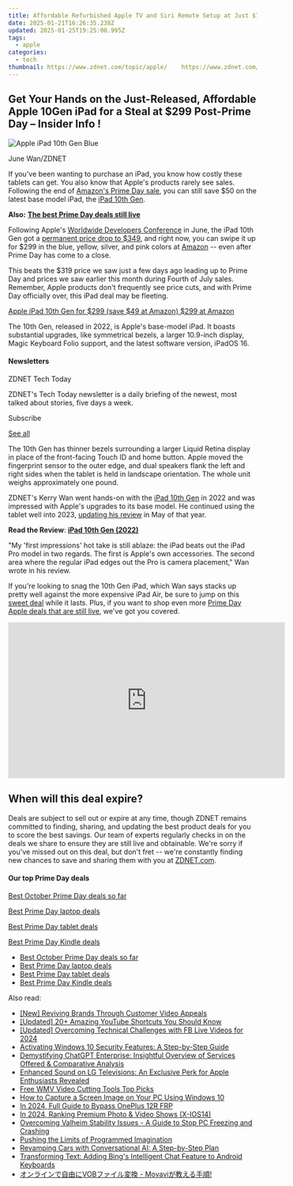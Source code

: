 ```yaml
---
title: Affordable Refurbished Apple TV and Siri Remote Setup at Just $75 – Insider Look From ZDNET Ahead of Festive Rush
date: 2025-01-21T16:26:35.238Z
updated: 2025-01-25T19:25:00.995Z
tags:
  - apple
categories:
  - tech
thumbnail: https://www.zdnet.com/topic/apple/    https://www.zdnet.com/a/img/resize/46c9e5eb37d7f9dbca57a203ecc2a49d9aa370a7/2023/11/29/8d0e6674-6b64-44a6-b31a-3ef5ca4bc030/appletv-stack-social.jpg?width=170&height=96&fit=crop&auto=webp
---
```


## Get Your Hands on the Just-Released, Affordable Apple 10Gen iPad for a Steal at $299 Post-Prime Day – Insider Info !

![Apple iPad 10th Gen Blue](https://www.zdnet.com/a/img/resize/db00f131a5734b9f467be430dbd4754d70aad3be/2022/10/23/24bfeedd-adc7-4b2a-88a9-63cd9fdf8621/apple-ipad-10th-gen-blue.jpg?auto=webp&width=1280)

June Wan/ZDNET

If you've been wanting to purchase an iPad, you know how costly these tablets can get. You also know that Apple's products rarely see sales. Following the end of [Amazon's Prime Day sale](https://www.zdnet.com/article/amazon-prime-day-2024-everything-you-need-to-know/), you can still save $50 on the latest base model iPad, the [iPad 10th Gen](https://buy.geni.us/Proxy.ashx?TSID=368250&GR%5FURL=https%3A%2F%2Fwww.amazon.com%2FApple-2022-10-9-inch-iPad-Wi-Fi%2Fdp%2FB0BJLXMVMV%3Ftag%3Dzd-buy-button-20%26ascsubtag%3D%5F%5FCOM%5FCLICK%5FID%5F%5F%7C0d6032e1-d089-490f-9c8e-0eda836790a7%7Cdtp&dtb=1).

**Also:** [**The best Prime Day deals still live**](https://www.zdnet.com/article/best-amazon-prime-day-deals-live-2024-07-17/)

Following Apple's [Worldwide Developers Conference](https://www.zdnet.com/article/every-new-feature-apple-unveiled-for-iphone-ipad-mac-and-more-this-fall-including-ai/) in June, the iPad 10th Gen got a [permanent price drop to $349](https://www.zdnet.com/article/this-349-ipad-was-sneakily-the-best-announcement-during-apples-let-loose-event/), and right now, you can swipe it up for $299 in the blue, yellow, silver, and pink colors at [Amazon](https://buy.geni.us/Proxy.ashx?TSID=368250&GR%5FURL=https%3A%2F%2Fwww.amazon.com%2FApple-2022-10-9-inch-iPad-Wi-Fi%2Fdp%2FB0BJLXMVMV%3Ftag%3Dzd-buy-button-20%26ascsubtag%3D%5F%5FCOM%5FCLICK%5FID%5F%5F%7C0d6032e1-d089-490f-9c8e-0eda836790a7%7Cdtp&dtb=1) \-- even after Prime Day has come to a close.

This beats the $319 price we saw just a few days ago leading up to Prime Day and prices we saw earlier this month during Fourth of July sales. Remember, Apple products don't frequently see price cuts, and with Prime Day officially over, this iPad deal may be fleeting.

[Apple iPad 10th Gen for $299 (save $49 at Amazon) $299 at Amazon](https://buy.geni.us/Proxy.ashx?TSID=368250&GR%5FURL=https%3A%2F%2Fwww.amazon.com%2FApple-2022-10-9-inch-iPad-Wi-Fi%2Fdp%2FB0BJLXMVMV%3Ftag%3Dzd-buy-button-20%26ascsubtag%3D%5F%5FCOM%5FCLICK%5FID%5F%5F%7C0d6032e1-d089-490f-9c8e-0eda836790a7%7Cdtp&dtb=1)

The 10th Gen, released in 2022, is Apple's base-model iPad. It boasts substantial upgrades, like symmetrical bezels, a larger 10.9-inch display, Magic Keyboard Folio support, and the latest software version, iPadOS 16\. 

#### Newsletters

ZDNET Tech Today

ZDNET's Tech Today newsletter is a daily briefing of the newest, most talked about stories, five days a week.

 Subscribe

[See all](https://www.zdnet.com/newsletters/)

The 10th Gen has thinner bezels surrounding a larger Liquid Retina display in place of the front-facing Touch ID and home button. Apple moved the fingerprint sensor to the outer edge, and dual speakers flank the left and right sides when the tablet is held in landscape orientation. The whole unit weighs approximately one pound.

ZDNET's Kerry Wan went hands-on with the [iPad 10th Gen](https://buy.geni.us/Proxy.ashx?TSID=368250&GR%5FURL=https%3A%2F%2Fwww.amazon.com%2FApple-2022-10-9-inch-iPad-Wi-Fi%2Fdp%2FB0BJLXMVMV%3Ftag%3Dzd-buy-button-20%26ascsubtag%3D%5F%5FCOM%5FCLICK%5FID%5F%5F%7C0d6032e1-d089-490f-9c8e-0eda836790a7%7Cdtp&dtb=1) in 2022 and was impressed with Apple's upgrades to its base model. He continued using the tablet well into 2023, [updating his review](https://www.zdnet.com/article/ipad-10th-gen-2022-review/) in May of that year.

**Read the Review**: [**iPad 10th Gen (2022)**](https://www.zdnet.com/article/ipad-10th-gen-2022-review/)

"My 'first impressions' hot take is still ablaze: the iPad beats out the iPad Pro model in two regards. The first is Apple's own accessories. The second area where the regular iPad edges out the Pro is camera placement," Wan wrote in his review. 

If you're looking to snag the 10th Gen iPad, which Wan says stacks up pretty well against the more expensive iPad Air, be sure to jump on this [sweet deal](https://buy.geni.us/Proxy.ashx?TSID=368250&GR%5FURL=https%3A%2F%2Fwww.amazon.com%2FApple-2022-10-9-inch-iPad-Wi-Fi%2Fdp%2FB0BJLXMVMV%3Ftag%3Dzd-buy-button-20%26ascsubtag%3D%5F%5FCOM%5FCLICK%5FID%5F%5F%7C0d6032e1-d089-490f-9c8e-0eda836790a7%7Cdtp&dtb=1) while it lasts. Plus, if you want to shop even more [Prime Day Apple deals that are still live](https://www.zdnet.com/article/best-prime-day-apple-deals-still-available-2024/), we've got you covered.

<!-- affiliate ads begin -->
<iframe width="560" height="315" src="https://www.youtube.com/embed/szUqw4TLvWs?si=srv1OeLOe579gLwj" title="YouTube video player" frameborder="0" allow="accelerometer; autoplay; clipboard-write; encrypted-media; gyroscope; picture-in-picture; web-share" referrerpolicy="strict-origin-when-cross-origin" allowfullscreen></iframe>
<!-- affiliate ads end -->

## When will this deal expire?

Deals are subject to sell out or expire at any time, though ZDNET remains committed to finding, sharing, and updating the best product deals for you to score the best savings. Our team of experts regularly checks in on the deals we share to ensure they are still live and obtainable. We're sorry if you've missed out on this deal, but don't fret -- we're constantly finding new chances to save and sharing them with you at [ZDNET.com](https://www.zdnet.com/). 

#### Our top Prime Day deals

[Best October Prime Day deals so far](https://www.zdnet.com/article/best-early-amazon-prime-day-deals-2024/ "Best October Prime Day deals so far")

[Best Prime Day laptop deals](https://www.zdnet.com/article/best-early-prime-day-laptop-deals-2024/ "Best Prime Day laptop deals")

[Best Prime Day tablet deals](https://www.zdnet.com/article/best-early-prime-day-tablet-deals/ "Best Prime Day tablet deals")

[Best Prime Day Kindle deals](https://www.zdnet.com/article/best-early-prime-day-kindle-deals/ "Best Prime Day Kindle deals")

* [Best October Prime Day deals so far](https://www.zdnet.com/article/best-early-amazon-prime-day-deals-2024/ "Best October Prime Day deals so far")
* [Best Prime Day laptop deals](https://www.zdnet.com/article/best-early-prime-day-laptop-deals-2024/ "Best Prime Day laptop deals")
* [Best Prime Day tablet deals](https://www.zdnet.com/article/best-early-prime-day-tablet-deals/ "Best Prime Day tablet deals")
* [Best Prime Day Kindle deals](https://www.zdnet.com/article/best-early-prime-day-kindle-deals/ "Best Prime Day Kindle deals")

<ins class="adsbygoogle"
     style="display:block"
     data-ad-format="autorelaxed"
     data-ad-client="ca-pub-7571918770474297"
     data-ad-slot="1223367746"></ins>

<ins class="adsbygoogle"
     style="display:block"
     data-ad-client="ca-pub-7571918770474297"
     data-ad-slot="8358498916"
     data-ad-format="auto"
     data-full-width-responsive="true"></ins>

<span class="atpl-alsoreadstyle">Also read:</span>
<div><ul>
<li><a href="https://extra-guidance.techidaily.com/new-reviving-brands-through-customer-video-appeals/"><u>[New] Reviving Brands Through Customer Video Appeals</u></a></li>
<li><a href="https://youtube-zero.techidaily.com/ed-20plus-amazing-youtube-shortcuts-you-should-know/"><u>[Updated] 20+ Amazing YouTube Shortcuts You Should Know</u></a></li>
<li><a href="https://facebook-videos.techidaily.com/updated-overcoming-technical-challenges-with-fb-live-videos-for-2024/"><u>[Updated] Overcoming Technical Challenges with FB Live Videos for 2024</u></a></li>
<li><a href="https://tech-haven.techidaily.com/activating-windows-10-security-features-a-step-by-step-guide/"><u>Activating Windows 10 Security Features: A Step-by-Step Guide</u></a></li>
<li><a href="https://tech-haven.techidaily.com/demystifying-chatgpt-enterprise-insightful-overview-of-services-offered-and-comparative-analysis/"><u>Demystifying ChatGPT Enterprise: Insightful Overview of Services Offered & Comparative Analysis</u></a></li>
<li><a href="https://tech-renaissance.techidaily.com/enhanced-sound-on-lg-televisions-an-exclusive-perk-for-apple-enthusiasts-revealed/"><u>Enhanced Sound on LG Televisions: An Exclusive Perk for Apple Enthusiasts Revealed</u></a></li>
<li><a href="https://smart-video-creator.techidaily.com/free-wmv-video-cutting-tools-top-picks/"><u>Free WMV Video Cutting Tools Top Picks</u></a></li>
<li><a href="https://tech-haven.techidaily.com/how-to-capture-a-screen-image-on-your-pc-using-windows-10/"><u>How to Capture a Screen Image on Your PC Using Windows 10</u></a></li>
<li><a href="https://android-frp.techidaily.com/in-2024-full-guide-to-bypass-oneplus-12r-frp-by-drfone-android/"><u>In 2024, Full Guide to Bypass OnePlus 12R FRP</u></a></li>
<li><a href="https://vp-tips.techidaily.com/in-2024-ranking-premium-photo-and-video-shows-x-ios14/"><u>In 2024, Ranking Premium Photo & Video Shows (X-IOS14)</u></a></li>
<li><a href="https://win-able.techidaily.com/overcoming-valheim-stability-issues-a-guide-to-stop-pc-freezing-and-crashing/"><u>Overcoming Valheim Stability Issues - A Guide to Stop PC Freezing and Crashing</u></a></li>
<li><a href="https://tech-haven.techidaily.com/pushing-the-limits-of-programmed-imagination/"><u>Pushing the Limits of Programmed Imagination</u></a></li>
<li><a href="https://tech-haven.techidaily.com/revamping-cars-with-conversational-ai-a-step-by-step-plan/"><u>Revamping Cars with Conversational AI: A Step-by-Step Plan</u></a></li>
<li><a href="https://tech-haven.techidaily.com/transforming-text-adding-bings-intelligent-chat-feature-to-android-keyboards/"><u>Transforming Text: Adding Bing's Intelligent Chat Feature to Android Keyboards</u></a></li>
<li><a href="https://techtrends.techidaily.com/1726218822430-vob-movavi/"><u>オンラインで自由にVOBファイル変換 - Movaviが教える手順!</u></a></li>
</ul></div>

